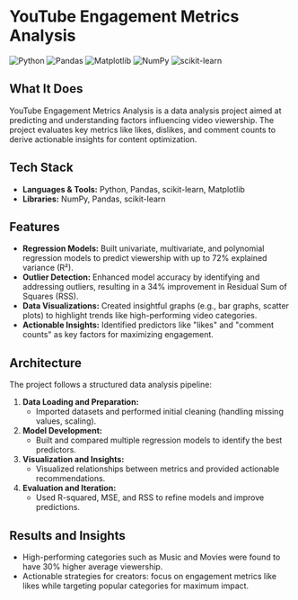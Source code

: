 # YouTube Engagement Metrics Analysis

![Python](https://img.shields.io/badge/-Python-black?style=flat-square&logo=python)
![Pandas](https://img.shields.io/badge/-Pandas-150458?style=flat-square&logo=pandas)
![Matplotlib](https://img.shields.io/badge/-Matplotlib-black?style=flat-square&logo=matplotlib)
![NumPy](https://img.shields.io/badge/-NumPy-013243?style=flat-square&logo=numpy)
![scikit-learn](https://img.shields.io/badge/-Scikit--learn-F7931E?style=flat-square&logo=scikitlearn)

## What It Does  
YouTube Engagement Metrics Analysis is a data analysis project aimed at predicting and understanding factors influencing video viewership. The project evaluates key metrics like likes, dislikes, and comment counts to derive actionable insights for content optimization.  

## Tech Stack  
- **Languages & Tools:** Python, Pandas, scikit-learn, Matplotlib  
- **Libraries:** NumPy, Pandas, scikit-learn  

## Features  
- **Regression Models:** Built univariate, multivariate, and polynomial regression models to predict viewership with up to 72% explained variance (R²).  
- **Outlier Detection:** Enhanced model accuracy by identifying and addressing outliers, resulting in a 34% improvement in Residual Sum of Squares (RSS).  
- **Data Visualizations:** Created insightful graphs (e.g., bar graphs, scatter plots) to highlight trends like high-performing video categories.  
- **Actionable Insights:** Identified predictors like "likes" and "comment counts" as key factors for maximizing engagement.  

## Architecture  
The project follows a structured data analysis pipeline:  

1. **Data Loading and Preparation:**  
   - Imported datasets and performed initial cleaning (handling missing values, scaling).  
2. **Model Development:**  
   - Built and compared multiple regression models to identify the best predictors.  
3. **Visualization and Insights:**  
   - Visualized relationships between metrics and provided actionable recommendations.  
4. **Evaluation and Iteration:**  
   - Used R-squared, MSE, and RSS to refine models and improve predictions.  

## Results and Insights  
- High-performing categories such as Music and Movies were found to have 30% higher average viewership.  
- Actionable strategies for creators: focus on engagement metrics like likes while targeting popular categories for maximum impact.  
